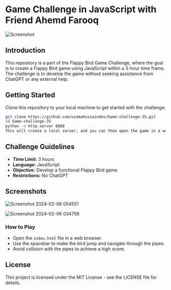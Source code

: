 
# Game Challenge in JavaScript with Friend Ahemd Farooq
![Screenshot](https://github.com/usamahussaindev/Game-challenge-JS/assets/118635657/2d73c38f-9645-4a6f-807f-c201a46dfa2e)

## Introduction

This repository is a part of the Flappy Bird Game Challenge, where the goal is to create a Flappy Bird game using JavaScript within a 3-hour time frame. The challenge is to develop the game without seeking assistance from ChatGPT or any external help.

## Getting Started

Clone this repository to your local machine to get started with the challenge:

```bash
git clone https://github.com/usamahussaindev/Game-challenge-JS.git
cd Game-challenge-JS
python -m http.server 8888
This will create a local server, and you can then open the game in a web browser by visiting http://localhost:8888 in your browser.
```

## Challenge Guidelines

- **Time Limit:** 3 hours
- **Language:** JavaScript
- **Objective:** Develop a functional Flappy Bird game
- **Restrictions:** No ChatGPT

## Screenshots
![Screenshot 2024-02-06 054551](https://github.com/usamahussaindev/Game-challenge-JS/assets/118635657/edeceac2-fc17-4a4a-9c70-f3de05bb61a6)

![Screenshot 2024-02-06 034756](https://github.com/usamahussaindev/Game-challenge-JS/assets/118635657/7b85eb95-10cc-41ac-b914-565359233dde)


### How to Play

- Open the `index.html` file in a web browser.
- Use the spacebar to make the bird jump and navigate through the pipes.
- Avoid collision with the pipes to achieve a high score.


## License
This project is licensed under the MIT License - see the LICENSE file for details.
